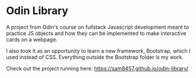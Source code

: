 # Odin Library

A project from Odin's course on fullstack Javascript development meant to practice
JS objects and how they can be implemented to make interactive cards on a webpage.

I also took it as an opportunity to learn a new framework, Bootstrap, which I used
instead of CSS. Everything outside the Bootstrap folder is my work.

Check out the project running here: https://sam8457.github.io/odin-library/
